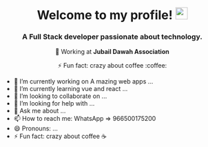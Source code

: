 <h1 align="center">
  Welcome to my profile!
  <img src="https://media.giphy.com/media/hvRJCLFzcasrR4ia7z/giphy.gif" width="28">
</h1>

<h3 align="center">A Full Stack developer passionate about technology.</h3>

<p align="center"> 💼 Working at <strong>Jubail Dawah Association</strong> </p> 
<p align="center"> ⚡ Fun fact: crazy about coffee :coffee: </p>


<!--
**alkoumi/alkoumi** is a ✨ _special_ ✨ repository because its `README.md` (this file) appears on your GitHub profile.

Here are some ideas to get you started:
-->
- 🔭 I’m currently working on A mazing web apps ...
- 🌱 I’m currently learning vue and react ...
- 👯 I’m looking to collaborate on ...
- 🤔 I’m looking for help with ...
- 💬 Ask me about ...
- 📫 How to reach me: WhatsApp => 966500175200
- 😄 Pronouns: ...
- ⚡ Fun fact: crazy about coffee :coffee:

